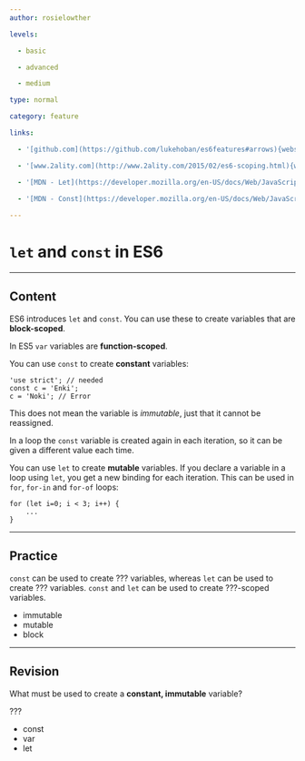 ```yaml
---
author: rosielowther

levels:

  - basic

  - advanced

  - medium

type: normal

category: feature

links:

  - '[github.com](https://github.com/lukehoban/es6features#arrows){website}'

  - '[www.2ality.com](http://www.2ality.com/2015/02/es6-scoping.html){website}'

  - '[MDN - Let](https://developer.mozilla.org/en-US/docs/Web/JavaScript/Reference/Statements/let){website}'
  
  - '[MDN - Const](https://developer.mozilla.org/en-US/docs/Web/JavaScript/Reference/Statements/const){website}'

---
```

# `let` and `const` in ES6

---
## Content

ES6 introduces `let` and `const`. You can use these to create variables that are **block-scoped**.

In ES5 `var` variables are **function-scoped**.

You can use `const` to create **constant**  variables:
```
'use strict'; // needed
const c = 'Enki';
c = 'Noki'; // Error
```

This does not mean the variable is *immutable*, just that it cannot be reassigned.

In a loop the `const` variable is created again in each iteration, so it can be given a different value each time.

You can use `let` to create **mutable** variables. If you declare a variable in a loop using `let`, you get a new binding for each iteration. This can be used in `for`, `for-in` and `for-of` loops:
```
for (let i=0; i < 3; i++) {
    ...
}

```

---
## Practice

`const` can be used to create ??? variables, whereas `let` can be used to create ??? variables. `const` and `let` can be used to create ???-scoped variables.

* immutable
* mutable
* block

---
## Revision

What must be used to create a **constant, immutable** variable?

???

* const
* var
* let